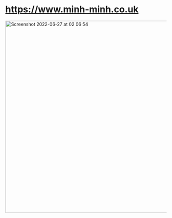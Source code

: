 # https://www.minh-minh.co.uk


<img width="602" alt="Screenshot 2022-06-27 at 02 06 54" src="https://user-images.githubusercontent.com/37631578/175842371-b06c9edd-adb7-40be-aac2-558bc2a73709.png">
